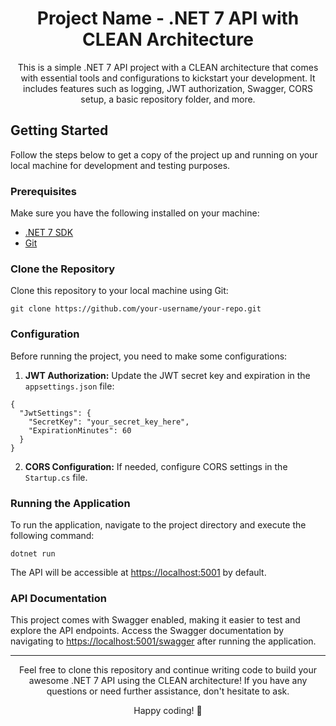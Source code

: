 <!-- Project Name - .NET 7 API with CLEAN Architecture -->
<h1 align="center">Project Name - .NET 7 API with CLEAN Architecture</h1>

<p align="center">
  This is a simple .NET 7 API project with a CLEAN architecture that comes with essential tools and configurations to kickstart your development. It includes features such as logging, JWT authorization, Swagger, CORS setup, a basic repository folder, and more.
</p>

<!-- Getting Started -->
<h2>Getting Started</h2>

<p>Follow the steps below to get a copy of the project up and running on your local machine for development and testing purposes.</p>

<h3>Prerequisites</h3>

<p>Make sure you have the following installed on your machine:</p>

<ul>
  <li><a href="https://dotnet.microsoft.com/download/dotnet/7.0">.NET 7 SDK</a></li>
  <li><a href="https://git-scm.com/">Git</a></li>
</ul>

<h3>Clone the Repository</h3>

<p>Clone this repository to your local machine using Git:</p>

<pre><code>git clone https://github.com/your-username/your-repo.git</code></pre>

<h3>Configuration</h3>

<p>Before running the project, you need to make some configurations:</p>

<ol>
  <li><strong>JWT Authorization:</strong> Update the JWT secret key and expiration in the <code>appsettings.json</code> file:</li>
</ol>

<pre><code>{
  "JwtSettings": {
    "SecretKey": "your_secret_key_here",
    "ExpirationMinutes": 60
  }
}</code></pre>

<ol start="2">
  <li><strong>CORS Configuration:</strong> If needed, configure CORS settings in the <code>Startup.cs</code> file.</li>
</ol>

<h3>Running the Application</h3>

<p>To run the application, navigate to the project directory and execute the following command:</p>

<pre><code>dotnet run</code></pre>

<p>The API will be accessible at <a href="https://localhost:5001">https://localhost:5001</a> by default.</p>

<h3>API Documentation</h3>

<p>This project comes with Swagger enabled, making it easier to test and explore the API endpoints. Access the Swagger documentation by navigating to <a href="https://localhost:5001/swagger">https://localhost:5001/swagger</a> after running the application.</p>

</code></pre>


<hr>

<p align="center">Feel free to clone this repository and continue writing code to build your awesome .NET 7 API using the CLEAN architecture! If you have any questions or need further assistance, don't hesitate to ask.</p>

<p align="center">Happy coding! 🚀</p>
